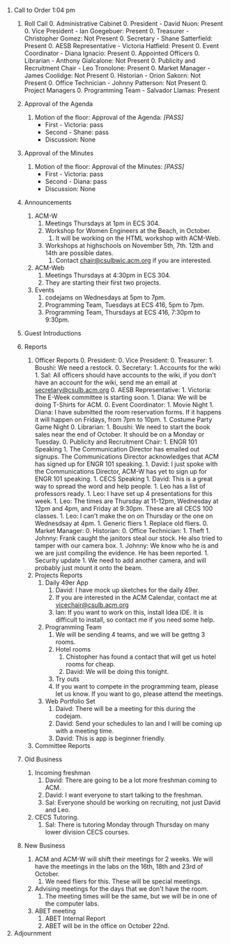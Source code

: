 1. Call to Order 1:04 pm
	1. Roll Call
		0. Administrative Cabinet
	        0. President - David Nuon: Present
	        0. Vice President - Ian Goegebuer: Present 
	        0. Treasurer - Christopher Gomez: Not Present
	        0. Secretary - Shane Satterfield: Present
	        0. AESB Representative - Victoria Hatfield: Present
	        0. Event Coordinator - Diana Ignacio: Present
		0. Appointed Officers
	        0. Librarian - Anthony Gialcalone: Not Present
	        0. Publicity and Recruitment Chair - Leo Tronolone: Present
	        0. Market Manager - James Coolidge: Not Present
	        0. Historian - Orion Sakorn: Not Present
	        0. Office Technician - Johnny Patterson: Not Present
	    0. Project Managers
			0. Programming Team - Salvador Llamas: Present
	1. Approval of the Agenda
		1. Motion of the floor: Approval of the Agenda: *[PASS]*
			- First - Victoria: pass 
			- Second - Shane: pass 
			- Discussion: None
		
	1. Approval of the Minutes
		1. Motion of the floor: Approval of the Minutes: *[PASS]*
			- First - Victoria: pass 
			- Second - Diana: pass 
			- Discussion: None
		
	1. Announcements
		1. ACM-W
			1. Meetings Thursdays at 1pm in ECS 304.
			1. Workshop for Women Engineers at the Beach, in October.
				1. It will be working on the HTML workshop with ACM-Web.
			1. Workshops at highschools on November 5th, 7th. 12th and 14th are possible dates.
				1. Contact chair@csulbwic.acm.org if you are interested.
		1. ACM-Web
			1. Meetings Thursdays at 4:30pm in ECS 304.
			1. They are starting their first two projects.
		1. Events
			1. codejams on Wednesdays at 5pm to 7pm.
			1. Programming Team, Tuesdays at ECS 416, 5pm to 7pm.
			1. Programming Team, Thursdays at ECS 416, 7:30pm to 9:30pm.
	1. Guest Introductions
	1. Reports
		1. Officer Reports
	        0. President:
	        0. Vice President: 
	        0. Treasurer: 
	        	1. Boushi: We need a restock.
	        0. Secretary: 
	        	1. Accounts for the wiki
	        		1. Sal: All officers should have accounts to the wiki, if you don't have an account for the wiki, send me an email at secretary@csulb.acm.org
	        0. AESB Representative:
	        	1. Victoria: The E-Week committee is starting soon.
	        	1. Diana: We will be doing T-Shirts for ACM.
	        0. Event Coordinator:
	        	1. Movie Night
	        		1. Diana: I have submitted the room reservation forms. If it happens it will happen on Fridays, from 7pm to 10pm.
	        	1. Costume Party Game Night
	        0. Librarian:
	        	1. Boushi: We need to start the book sales near the end of October. It should be on a Monday or Tuesday.
	        0. Publicity and Recruitment Chair:
	        	1. ENGR 101 Speaking
					1. The Communication Director has emailed out signups. The Communications Director acknowledges that ACM has signed up for ENGR 101 speaking.
						1. David: I just spoke with the Communications Director, ACM-W has yet to sign up for ENGR 101 speaking.
				1. CECS Speaking
					1. David: This is a great way to spread the word and help people.
					1. Leo has a list of professors ready.
				1. Leo: I have set up 4 presentations for this week.
					1. Leo: The times are Thursday at 11-12pm, Wednesday at 12pm and 4pm, and Friday at 9:30pm. These are all CECS 100 classes.
					1. Leo: I can't make the on on Thursday or the one on Wednesdsay at 4pm.
				1. Generic fliers
				1. Replace old fliers.
	        0. Market Manager:
	        0. Historian:
	        0. Office Technician:
	        	1. Theft
					1. Johnny: Frank caught the janitors steal our stock. He also tried to tamper with our camera box.
					1. Johnny: We know who he is and we are just compiling the evidence. He has been reported.
				1. Security update
					1. We need to add another camera, and will probably just mount it onto the beam.
		1. Projects Reports
			1. Daily 49er App
				1. David: I have mock up sketches for the daily 49er.
				1. If you are interested in the ACM Calendar, contact me at vicechair@csulb.acm.org
				1. Ian: If you want to work on this, install Idea IDE. It is difficult to install, so contact me if you need some help.
			1. Programming Team
				1. We will be sending 4 teams, and we will be gettng 3 rooms.
				1. Hotel rooms
					1. Chistopher has found a contact that will get us hotel rooms for cheap.
					1. David: We will be doing this tonight.
				1. Try outs
				1. If you want to compete in the programming team, please let us know. If you want to go, please attend the meetings.
			1. Web Portfolio Set
				1. Daivd: There will be a meeting for this during the codejam.
				1. David: Send your schedules to Ian and I will be coming up with a meeting time. 
				1. David: This is app is beginner friendly.
		1. Committee Reports
	1. Old Business	
		1. Incoming freshman
			1. David: There are going to be a lot more freshman coming to ACM.
			1. David: I want everyone to start talking to the freshman.
			1. Sal: Everyone should be working on recruiting, not just David and Leo.
		1. CECS Tutoring.
			1. Sal: There is tutoring Monday through Thursday on many lower division CECS courses.
	1. New Business
		1. ACM and ACM-W will shift their meetings for 2 weeks. We will have the meetings in the labs on the 16th, 18th and 23rd of October.
			1. We need fliers for this. These will be special meetings.	
		1. Advising meetings for the days that we don't have the room.
			1. The meeting times will be the same, but we will be in one of the computer labs.
		1. ABET meeting
			1. ABET Internal Report
			1. ABET will be in the office on October 22nd.
1. Adjournment